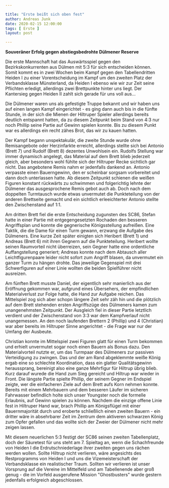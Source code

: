 ```yaml
---

title: "Erste beißt sich oben fest"
author: Andreas Junk
date: 2020-02-15 12:00:00
tags: [ Erste ]
layout: post

---
```


**Souveräner Erfolg gegen abstiegsbedrohte Dülmener Reserve**

Die erste Mannschaft hat das Auswärtsspiel gegen den Bezirkskonkurrenten aus Dülmen mit 5:3 für sich entscheiden können. Somit kommt es in zwei Wochen beim Kampf gegen den Tabellendritten Heiden I zu einer Vorentscheidung im Kampf um den zweiten Platz der Verbandsklasse Münsterland, da Heiden I ebenso wie wir zur Zeit seine Pflichten erledigt, allerdings zwei Brettpunkte hinter uns liegt. Der Kantersieg gegen Heiden II zahlt sich gerade für uns voll aus... 

<!-- continue -->

Die Dülmener waren uns als gefestigte Truppe bekannt und wir haben uns auf einen langen Kampf eingerichtet - es ging dann auch bis in die fünfte Stunde, in der sich die Mienen der Hiltruper Spieler allerdings bereits deutlich entspannt hatten, da zu diesem Zeitpunkt beim Stand von 4:3 nur noch Phillip seine Partie auf Gewinn spielen konnte. Bis zu diesem Punkt war es allerdings ein recht zähes Brot, das wir zu kauen hatten.

Der Kampf begann unspektakulär, die zweite Stunde wurde ohne Remisangebote oder Herzinfarkte erreicht, allerdings stellte sich bei Antonio (Brett 7) und Rudolf (Brett 8) dezentes Unwohlsein ein. Rudolfs Stellung war immer dynamisch angelegt, das Material auf dem Brett blieb jederzeit gleich, aber besonders wohl fühlte sich der Hiltruper Recke sichtlich gar nicht. Das angebotene Remis nahm er jedenfalls dankend an. Antonio verpasste einen Bauerngewinn, den er scheinbar sorgsam vorbereitet und dann doch unterlassen hatte. Ab diesem Zeitpunkt schienen die weißen Figuren konstant rückwärts zu schwimmen und folgerichtig lehnte der Dülmener das ausgesprochene Remis gebot auch ab. Doch nach dem doppelten Turmtausch wurde etwas unvermutet die Punkteteilung von der anderen Brettseite gemacht und ein sichtlich erleeichterter Antonio stellte den Zwischenstand auf 1:1.

Am dritten Brett fiel die erste Entscheidung zugunsten des SC86, Stefan hatte in einer Partie mit entgegengesetzten Rochaden den besseren Angriffsplan und konnte die gegnerische Königsstellung aufreißen. Eine Taktik, die die Dame für einen Turm gewann, erzwang die Aufgabe des Dülmeners. Eine kurze Zeit später einigten sich Heribert (Brett 1) und Andreas (Brett 6) mit ihren Gegnern auf die Punkteteilung. Heribert wollte seinen Raumvorteil nicht überreizen, sein Gegner hatte eine ordentliche Auffangstellung generiert; Andreas konnte nach dem Abtausch aller Leichtfigurenpaare leider nicht sofort zum Angriff blasen, da unvermutet ein ganzer Turm zu hängen drohte. Das jeweilige Gegenspiel mit drei Schwerfiguren auf einer Linie wollten die beiden Spielführer nicht ausreizen.

Am fünften Brett musste Daniel, der eigentlich sehr manierlich aus der Eröffnung gekommen war, aufgrund eines Übersehers, der empfindlichen Materialverlust zur Folge hatte, die Hand zur Aufgabe reichen. Das Mittelspiel zog sich aber schopn längere Zeit sehr zäh hin und die plötzlich auf dem Brett stehenden ersten Angriffszüge des Dülmeners kamen zum unangenehmsten Zeitpunkt. Der Ausgleich fiel in dieser Partie letztlich verdient und der Zwischenstand von 3:3 war dem Kampfverlauf nicht unangemessen. An den noch laufenden Brettern 2 (Phillip) und 4 (Christian) war aber bereits im Hiltruper Sinne angerichtet - die Frage war nur der Umfang der Ausbeute.

Christian konnte im Mittelspiel zwei Figuren glatt für einen Turm bekommen und erhielt unvermutet sogar noch einen Bauern als Bonus dazu. Den Materialvorteil nutzte er, um das Turmpaar des Dülmeners zur passiven Verteidigung zu zwingen. Das und der am Rand abgeklemmte weiße König ergab eine so schlechte Koordination, dass ein glatter Qualitätsgewinn heraussprang, bereinigt also eine ganze Mehrfigur für Hiltrup übrig blieb. Kurz darauf wurede die Hand zum Sieg gereicht und Hiltrup war wieder in Front. Die längste Partie spielte Phillip, der seinem Gegner im Endspiel zeigte, wer die einfacheren Ziele auf dem Brett aufs Korn nehmen konnte. Bereits mit einem Mehrbauern und dem besseren Läufer im sicheren Fahrwasser befindlich holte sich unser Youngster noch die formelle Erlaubnis, auf Gewinn spielen zu können. Nachdem die einzige offene Linie fest in Hiltruper Hand war, brach Phillip am Königsflügel mit einer Bauernmajorität durch und eroberte schließlich einen zweiten Bauern - ein dritter wäre in absehrbarer Zeit im Zentrum dem aktiveren schwarzen König zum Opfer gefallen und das wollte sich der Zweier der Dülmener nicht mehr zeigen lassen.

Mit diesem neuerlichen 5:3 festigt der SC86 seinen zweiten Tabellenplatz, doch der Säuretest für uns steht am 7. Spieltag an, wenn die Schachfreunde von Heiden I die Erdrutschniederlage ihrer zweiten gegen uns rächen werden wollen. Sollte Hiltrup nicht verlieren, wäre angesichts des Restprogramms von Heiden I und uns die Vizemeisterschaft der Verbandsklasse ein realistischer Traum. Sollten wir verlieren ist unser Vorsprung auf die Vereine im Mittelfeld und am Tabellenende aber groß genug - die im Vorfeld ausgerufene Mission "Ghostbusters" wurde gestern jedenfalls erfolgreich abgeschlossen.
